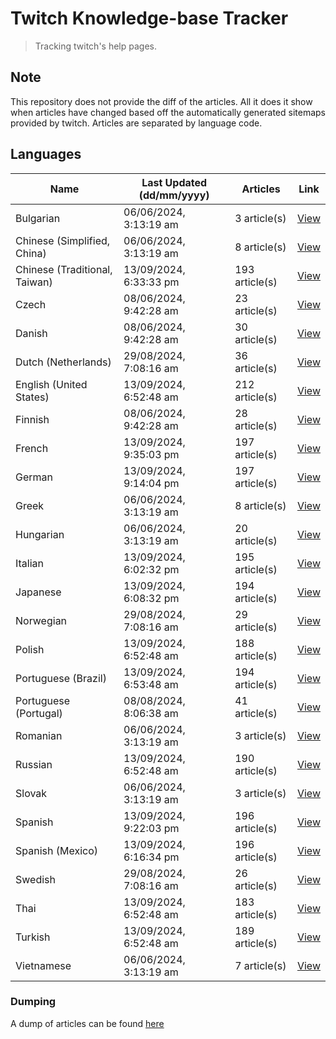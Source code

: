 # Twitch Knowledge-base Tracker
> Tracking twitch's help pages. 

## Note
This repository does not provide the diff of the articles. All it does it show when articles have changed based
off the automatically generated sitemaps provided by twitch. Articles are separated by language code.

## Languages

| Name                          | Last Updated (dd/mm/yyyy) | Articles       | Link                   |
|-------------------------------|---------------------------|----------------|------------------------|
| Bulgarian                     | 06/06/2024, 3:13:19 am    | 3 article(s)   | [View](docs/bg.md)     |
| Chinese (Simplified, China)   | 06/06/2024, 3:13:19 am    | 8 article(s)   | [View](docs/zh_CN.md)  |
| Chinese (Traditional, Taiwan) | 13/09/2024, 6:33:33 pm    | 193 article(s) | [View](docs/zh_TW.md)  |
| Czech                         | 08/06/2024, 9:42:28 am    | 23 article(s)  | [View](docs/cs.md)     |
| Danish                        | 08/06/2024, 9:42:28 am    | 30 article(s)  | [View](docs/da.md)     |
| Dutch (Netherlands)           | 29/08/2024, 7:08:16 am    | 36 article(s)  | [View](docs/nl_NL.md)  |
| English (United States)       | 13/09/2024, 6:52:48 am    | 212 article(s) | [View](docs/en_US.md)  |
| Finnish                       | 08/06/2024, 9:42:28 am    | 28 article(s)  | [View](docs/fi.md)     |
| French                        | 13/09/2024, 9:35:03 pm    | 197 article(s) | [View](docs/fr.md)     |
| German                        | 13/09/2024, 9:14:04 pm    | 197 article(s) | [View](docs/de.md)     |
| Greek                         | 06/06/2024, 3:13:19 am    | 8 article(s)   | [View](docs/el.md)     |
| Hungarian                     | 06/06/2024, 3:13:19 am    | 20 article(s)  | [View](docs/hu.md)     |
| Italian                       | 13/09/2024, 6:02:32 pm    | 195 article(s) | [View](docs/it.md)     |
| Japanese                      | 13/09/2024, 6:08:32 pm    | 194 article(s) | [View](docs/ja.md)     |
| Norwegian                     | 29/08/2024, 7:08:16 am    | 29 article(s)  | [View](docs/no.md)     |
| Polish                        | 13/09/2024, 6:52:48 am    | 188 article(s) | [View](docs/pl.md)     |
| Portuguese (Brazil)           | 13/09/2024, 6:53:48 am    | 194 article(s) | [View](docs/pt_BR.md)  |
| Portuguese (Portugal)         | 08/08/2024, 8:06:38 am    | 41 article(s)  | [View](docs/pt_PT.md)  |
| Romanian                      | 06/06/2024, 3:13:19 am    | 3 article(s)   | [View](docs/ro.md)     |
| Russian                       | 13/09/2024, 6:52:48 am    | 190 article(s) | [View](docs/ru.md)     |
| Slovak                        | 06/06/2024, 3:13:19 am    | 3 article(s)   | [View](docs/sk.md)     |
| Spanish                       | 13/09/2024, 9:22:03 pm    | 196 article(s) | [View](docs/es.md)     |
| Spanish (Mexico)              | 13/09/2024, 6:16:34 pm    | 196 article(s) | [View](docs/es_MX.md)  |
| Swedish                       | 29/08/2024, 7:08:16 am    | 26 article(s)  | [View](docs/sv.md)     |
| Thai                          | 13/09/2024, 6:52:48 am    | 183 article(s) | [View](docs/th.md)     |
| Turkish                       | 13/09/2024, 6:52:48 am    | 189 article(s) | [View](docs/tr.md)     |
| Vietnamese                    | 06/06/2024, 3:13:19 am    | 7 article(s)   | [View](docs/vi.md)     |

### Dumping
A dump of articles can be found [here](docs/RAW.md)